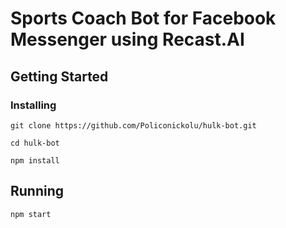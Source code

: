# Sports Coach Bot for Facebook Messenger using Recast.AI

## Getting Started

### Installing

```
git clone https://github.com/Policonickolu/hulk-bot.git
```
```
cd hulk-bot
```
```
npm install
```

## Running

```
npm start
```
